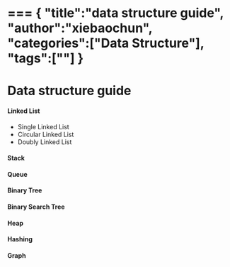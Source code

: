 ===
{
    "title":"data structure guide",
    "author":"xiebaochun",
    "categories":["Data Structure"],
    "tags":[""]
}
===
# Data structure guide

#### Linked List
+ Single Linked List
+ Circular Linked List
+ Doubly Linked List

#### Stack

#### Queue

#### Binary Tree

#### Binary Search Tree

#### Heap

#### Hashing

#### Graph

####  